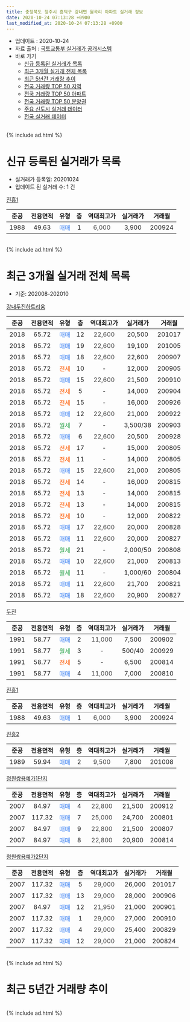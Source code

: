 ```yaml
---
title: 충청북도 청주시 흥덕구 강내면 월곡리 아파트 실거래 정보
date: 2020-10-24 07:13:28 +0900
last_modified_at: 2020-10-24 07:13:28 +0900
---
```


* 업데이트 : 2020-10-24
* 자료 출처 : [국토교통부 실거래가 공개시스템](http://rt.molit.go.kr)
* 바로 가기
    * [신규 등록된 실거래가 목록](#신규-등록된-실거래가-목록)
    * [최근 3개월 실거래 전체 목록](#최근-3개월-실거래-전체-목록)
    * [최근 5년간 거래량 추이](#최근-5년간-거래량-추이)
    * [전국 거래량 TOP 50 지역](https://inasie.github.io/apt-trade-info/최근-3개월-전국에서-가장-거래가-많이-발생한-지역)
    * [전국 거래량 TOP 50 아파트](https://inasie.github.io/apt-trade-info/최근-3개월-전국에서-가장-거래가-많이-발생한-아파트)
    * [전국 거래량 TOP 50 분양권](https://inasie.github.io/apt-trade-info/최근-3개월-전국에서-가장-거래가-많이-발생한-분양권)
    * [주요 신도시 실거래 데이터](https://inasie.github.io/apt-trade-info/주요-신도시)
    * [전국 실거래 데이터](https://inasie.github.io/apt-trade-info/전국)
<br>
{% include ad.html %}
<br>

# 신규 등록된 실거래가 목록
* 실거래가 등록일: 20201024
* 업데이트 된 실거래 수: 1 건


[진흥1](https://search.naver.com/search.naver?query=%EC%B6%A9%EC%B2%AD%EB%B6%81%EB%8F%84+%EC%B2%AD%EC%A3%BC%EC%8B%9C+%ED%9D%A5%EB%8D%95%EA%B5%AC+%EA%B0%95%EB%82%B4%EB%A9%B4+%EC%9B%94%EA%B3%A1%EB%A6%AC+%EC%A7%84%ED%9D%A51)

|준공|전용면적|유형|층|역대최고가|실거래가|거래월|
|:---:|:---:|:---:|:---:|:---:|:---:|:---:|
|1988|49.63|<span style="color:#4285f3">매매</span>|1|<span style="color:#444444">6,000</span>|3,900|200924|


<br>
{% include ad.html %}
<br>

# 최근 3개월 실거래 전체 목록
* 기준: 202008-202010


[강내두진하트리움](https://search.naver.com/search.naver?query=%EC%B6%A9%EC%B2%AD%EB%B6%81%EB%8F%84+%EC%B2%AD%EC%A3%BC%EC%8B%9C+%ED%9D%A5%EB%8D%95%EA%B5%AC+%EA%B0%95%EB%82%B4%EB%A9%B4+%EC%9B%94%EA%B3%A1%EB%A6%AC+%EA%B0%95%EB%82%B4%EB%91%90%EC%A7%84%ED%95%98%ED%8A%B8%EB%A6%AC%EC%9B%80)

|준공|전용면적|유형|층|역대최고가|실거래가|거래월|
|:---:|:---:|:---:|:---:|:---:|:---:|:---:|
|2018|65.72|<span style="color:#4285f3">매매</span>|12|<span style="color:#444444">22,600</span>|20,500|201017|
|2018|65.72|<span style="color:#4285f3">매매</span>|19|<span style="color:#444444">22,600</span>|19,100|201005|
|2018|65.72|<span style="color:#4285f3">매매</span>|18|<span style="color:#444444">22,600</span>|22,600|200907|
|2018|65.72|<span style="color:#ff5a00">전세</span>|10|<span style="color:#444444">-</span>|12,000|200905|
|2018|65.72|<span style="color:#4285f3">매매</span>|15|<span style="color:#444444">22,600</span>|21,500|200910|
|2018|65.72|<span style="color:#ff5a00">전세</span>|5|<span style="color:#444444">-</span>|14,000|200904|
|2018|65.72|<span style="color:#ff5a00">전세</span>|15|<span style="color:#444444">-</span>|16,000|200926|
|2018|65.72|<span style="color:#4285f3">매매</span>|12|<span style="color:#444444">22,600</span>|21,000|200922|
|2018|65.72|<span style="color:#34a853">월세</span>|7|<span style="color:#444444">-</span>|3,500/38|200903|
|2018|65.72|<span style="color:#4285f3">매매</span>|6|<span style="color:#444444">22,600</span>|20,500|200928|
|2018|65.72|<span style="color:#ff5a00">전세</span>|17|<span style="color:#444444">-</span>|15,000|200805|
|2018|65.72|<span style="color:#ff5a00">전세</span>|11|<span style="color:#444444">-</span>|14,000|200805|
|2018|65.72|<span style="color:#4285f3">매매</span>|15|<span style="color:#444444">22,600</span>|21,000|200805|
|2018|65.72|<span style="color:#ff5a00">전세</span>|14|<span style="color:#444444">-</span>|16,000|200815|
|2018|65.72|<span style="color:#ff5a00">전세</span>|13|<span style="color:#444444">-</span>|14,000|200815|
|2018|65.72|<span style="color:#ff5a00">전세</span>|13|<span style="color:#444444">-</span>|14,000|200815|
|2018|65.72|<span style="color:#ff5a00">전세</span>|10|<span style="color:#444444">-</span>|12,000|200822|
|2018|65.72|<span style="color:#4285f3">매매</span>|17|<span style="color:#444444">22,600</span>|20,000|200828|
|2018|65.72|<span style="color:#4285f3">매매</span>|11|<span style="color:#444444">22,600</span>|20,000|200827|
|2018|65.72|<span style="color:#34a853">월세</span>|21|<span style="color:#444444">-</span>|2,000/50|200808|
|2018|65.72|<span style="color:#4285f3">매매</span>|10|<span style="color:#444444">22,600</span>|21,000|200813|
|2018|65.72|<span style="color:#34a853">월세</span>|11|<span style="color:#444444">-</span>|1,000/60|200804|
|2018|65.72|<span style="color:#4285f3">매매</span>|11|<span style="color:#444444">22,600</span>|21,700|200821|
|2018|65.72|<span style="color:#4285f3">매매</span>|18|<span style="color:#444444">22,600</span>|20,900|200827|

[두진](https://search.naver.com/search.naver?query=%EC%B6%A9%EC%B2%AD%EB%B6%81%EB%8F%84+%EC%B2%AD%EC%A3%BC%EC%8B%9C+%ED%9D%A5%EB%8D%95%EA%B5%AC+%EA%B0%95%EB%82%B4%EB%A9%B4+%EC%9B%94%EA%B3%A1%EB%A6%AC+%EB%91%90%EC%A7%84)

|준공|전용면적|유형|층|역대최고가|실거래가|거래월|
|:---:|:---:|:---:|:---:|:---:|:---:|:---:|
|1991|58.77|<span style="color:#4285f3">매매</span>|2|<span style="color:#444444">11,000</span>|7,500|200902|
|1991|58.77|<span style="color:#34a853">월세</span>|3|<span style="color:#444444">-</span>|500/40|200929|
|1991|58.77|<span style="color:#ff5a00">전세</span>|5|<span style="color:#444444">-</span>|6,500|200814|
|1991|58.77|<span style="color:#4285f3">매매</span>|4|<span style="color:#444444">11,000</span>|7,000|200810|

[진흥1](https://search.naver.com/search.naver?query=%EC%B6%A9%EC%B2%AD%EB%B6%81%EB%8F%84+%EC%B2%AD%EC%A3%BC%EC%8B%9C+%ED%9D%A5%EB%8D%95%EA%B5%AC+%EA%B0%95%EB%82%B4%EB%A9%B4+%EC%9B%94%EA%B3%A1%EB%A6%AC+%EC%A7%84%ED%9D%A51)

|준공|전용면적|유형|층|역대최고가|실거래가|거래월|
|:---:|:---:|:---:|:---:|:---:|:---:|:---:|
|1988|49.63|<span style="color:#4285f3">매매</span>|1|<span style="color:#444444">6,000</span>|3,900|200924|

[진흥2](https://search.naver.com/search.naver?query=%EC%B6%A9%EC%B2%AD%EB%B6%81%EB%8F%84+%EC%B2%AD%EC%A3%BC%EC%8B%9C+%ED%9D%A5%EB%8D%95%EA%B5%AC+%EA%B0%95%EB%82%B4%EB%A9%B4+%EC%9B%94%EA%B3%A1%EB%A6%AC+%EC%A7%84%ED%9D%A52)

|준공|전용면적|유형|층|역대최고가|실거래가|거래월|
|:---:|:---:|:---:|:---:|:---:|:---:|:---:|
|1989|59.94|<span style="color:#4285f3">매매</span>|2|<span style="color:#444444">9,500</span>|7,800|201008|

[청원쌍용예가1단지](https://search.naver.com/search.naver?query=%EC%B6%A9%EC%B2%AD%EB%B6%81%EB%8F%84+%EC%B2%AD%EC%A3%BC%EC%8B%9C+%ED%9D%A5%EB%8D%95%EA%B5%AC+%EA%B0%95%EB%82%B4%EB%A9%B4+%EC%9B%94%EA%B3%A1%EB%A6%AC+%EC%B2%AD%EC%9B%90%EC%8C%8D%EC%9A%A9%EC%98%88%EA%B0%801%EB%8B%A8%EC%A7%80)

|준공|전용면적|유형|층|역대최고가|실거래가|거래월|
|:---:|:---:|:---:|:---:|:---:|:---:|:---:|
|2007|84.97|<span style="color:#4285f3">매매</span>|4|<span style="color:#444444">22,800</span>|21,500|200912|
|2007|117.32|<span style="color:#4285f3">매매</span>|7|<span style="color:#444444">25,000</span>|24,700|200801|
|2007|84.97|<span style="color:#4285f3">매매</span>|9|<span style="color:#444444">22,800</span>|21,500|200807|
|2007|84.97|<span style="color:#4285f3">매매</span>|8|<span style="color:#444444">22,800</span>|20,900|200814|

[청원쌍용예가2단지](https://search.naver.com/search.naver?query=%EC%B6%A9%EC%B2%AD%EB%B6%81%EB%8F%84+%EC%B2%AD%EC%A3%BC%EC%8B%9C+%ED%9D%A5%EB%8D%95%EA%B5%AC+%EA%B0%95%EB%82%B4%EB%A9%B4+%EC%9B%94%EA%B3%A1%EB%A6%AC+%EC%B2%AD%EC%9B%90%EC%8C%8D%EC%9A%A9%EC%98%88%EA%B0%802%EB%8B%A8%EC%A7%80)

|준공|전용면적|유형|층|역대최고가|실거래가|거래월|
|:---:|:---:|:---:|:---:|:---:|:---:|:---:|
|2007|117.32|<span style="color:#4285f3">매매</span>|5|<span style="color:#444444">29,000</span>|26,000|201017|
|2007|117.32|<span style="color:#4285f3">매매</span>|13|<span style="color:#444444">29,000</span>|28,000|200906|
|2007|84.97|<span style="color:#4285f3">매매</span>|12|<span style="color:#444444">21,950</span>|21,000|200901|
|2007|117.32|<span style="color:#4285f3">매매</span>|1|<span style="color:#444444">29,000</span>|27,000|200910|
|2007|117.32|<span style="color:#4285f3">매매</span>|4|<span style="color:#444444">29,000</span>|25,400|200829|
|2007|117.32|<span style="color:#4285f3">매매</span>|12|<span style="color:#444444">29,000</span>|21,000|200824|


<br>
{% include ad.html %}
<br>

# 최근 5년간 거래량 추이


<div style="width:100%;">
    <canvas id="deal_progress" height="200"></canvas>
</div>

<script>
new Chart(document.getElementById("deal_progress"), {
    type: 'line',
    data: {
        labels: ['201510','201511','201512','201601','201602','201603','201604','201605','201606','201607','201608','201609','201610','201611','201612','201701','201702','201703','201704','201705','201706','201707','201708','201709','201710','201711','201712','201801','201802','201803','201804','201805','201806','201807','201808','201809','201810','201811','201812','201901','201902','201903','201904','201905','201906','201907','201908','201909','201910','201911','201912','202001','202002','202003','202004','202005','202006','202007','202008','202009','202010'],
        datasets: [{
            label: '매매',
            pointRadius: 1,
            data: [1, 3, 3, 2, 5, 4, 5, 5, 8, 0, 5, 4, 1, 5, 2, 1, 4, 0, 2, 4, 4, 4, 3, 2, 2, 2, 4, 8, 10, 3, 6, 3, 7, 1, 3, 10, 14, 6, 4, 4, 2, 4, 3, 3, 3, 3, 2, 2, 7, 6, 10, 6, 5, 4, 8, 11, 18, 13, 12, 10, 4],
            borderColor: "rgba(255, 201, 14, 1)",
            backgroundColor: "rgba(255, 201, 14, 0.5)",
            fill: false,
            lineTension: 0
        },{
            label: '전월세',
            pointRadius: 1,
            data: [4, 2, 2, 4, 1, 7, 4, 3, 3, 4, 4, 0, 4, 3, 1, 4, 4, 1, 0, 4, 0, 3, 1, 3, 1, 5, 2, 1, 6, 3, 1, 2, 3, 3, 7, 5, 14, 11, 15, 11, 4, 9, 2, 4, 2, 7, 2, 2, 5, 2, 3, 2, 4, 12, 1, 4, 4, 2, 9, 5, 0],
            borderColor: "rgba(0, 141, 185, 1)",
            backgroundColor: "rgba(0, 141, 185, 0.5)",
            fill: false,
            lineTension: 0
        }
        ]
    },
    options: {
        responsive: true,
        title: {
            display: false
        },
        tooltips: {
            mode: 'index',
            intersect: false
        },
        hover: {
            mode: 'nearest',
            intersect: true
        },
        scales: {
            xAxes: [{
                display: true,
                scaleLabel: {
                    display: true,
                    labelString: '년/월'
                }
            }],
            yAxes: [{
                display: true,
                ticks: {
                    suggestedMin: 0,
                },
                scaleLabel: {
                    display: true,
                    labelString: '실거래 수'
                }
            }]
        }
    }
});

</script>


<br>
{% include ad.html %}
<br>

